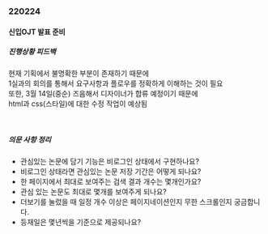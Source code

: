 ### 220224

#### 신입OJT 발표 준비

##### 진행상황 피드백
현재 기획에서 불명확한 부분이 존재하기 때문에<br>
1실과의 회의를 통해서 요구사항과 플로우를 정확하게 이해하는 것이 필요<br>
또한, 3월 14일(중순) 즈음해서 디자이너가 합류 예정이기 때문에<br>
html과 css(스타일)에 대한 수정 작업이 예상됨<br>

<br>

##### 의문 사항 정리
- 관심있는 논문에 담기 기능은 비로그인 상태에서 구현하나요?
- 비로그인 상태라면 관심있는 논문 저장 기간은 어떻게 되나요?
- 한 페이지에서 최대로 보여주는 검색 결과 개수는 몇개인가요?
- 관심 있는 논문도 최대로 몇개를 보여주게 되나요?
- 더보기를 눌렀을 때 일정 개수 이상은 페이지네이션인지 무한 스크롤인지 궁금합니다.
- 등재일은 몇년씩을 기준으로 제공되나요?
